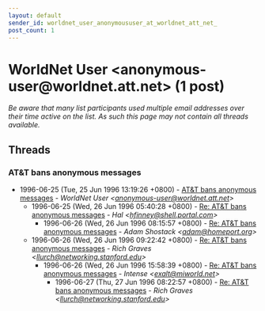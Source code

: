 ```yaml
---
layout: default
sender_id: worldnet_user_anonymoususer_at_worldnet_att_net_
post_count: 1
---
```


# WorldNet User <anonymous-user<span>@</span>worldnet.att.net> (1 post)

_Be aware that many list participants used multiple email addresses over their time active on the list. As such this page may not contain all threads available._

## Threads

### AT&T bans anonymous messages
+ 1996-06-25 (Tue, 25 Jun 1996 13:19:26 +0800) - [AT&T bans anonymous messages](/archive/1996/06/2c50864c2d28f635c5cc35a2a074268b2c1ffdf62da413b8448f94c51ffa9e63) - _WorldNet User \<anonymous-user@worldnet.att.net\>_
  + 1996-06-25 (Wed, 26 Jun 1996 05:40:28 +0800) - [Re: AT&T bans anonymous messages](/archive/1996/06/d80ee74e995bf9a7e5e004101fb928857683df6b4e07087c63c3da9374ec045d) - _Hal \<hfinney@shell.portal.com\>_
    + 1996-06-26 (Wed, 26 Jun 1996 08:15:57 +0800) - [Re: AT&T bans anonymous messages](/archive/1996/06/9a5114f27adc7aa3acc1ff7999dff5c7f7d3a0100385117a212e4a9742905f36) - _Adam Shostack \<adam@homeport.org\>_
  + 1996-06-26 (Wed, 26 Jun 1996 09:22:42 +0800) - [Re: AT&T bans anonymous messages](/archive/1996/06/4eeddb2f150706ef1931502fbf7b2fbb8432bfdbaf7ba90b0935aba5949ebba4) - _Rich Graves \<llurch@networking.stanford.edu\>_
    + 1996-06-26 (Wed, 26 Jun 1996 15:58:39 +0800) - [Re: AT&T bans anonymous messages](/archive/1996/06/ee51e3b3f96b5574123138aeac50d6dc76301d6c8157eb7afb385c4a2e3d05e8) - _Intense \<exalt@miworld.net\>_
      + 1996-06-27 (Thu, 27 Jun 1996 08:22:57 +0800) - [Re: AT&T bans anonymous messages](/archive/1996/06/89d41c5adf63dbac1bc23b32f85cdc8a3b05433764fd78ca9dbe22c5befa2f6f) - _Rich Graves \<llurch@networking.stanford.edu\>_

